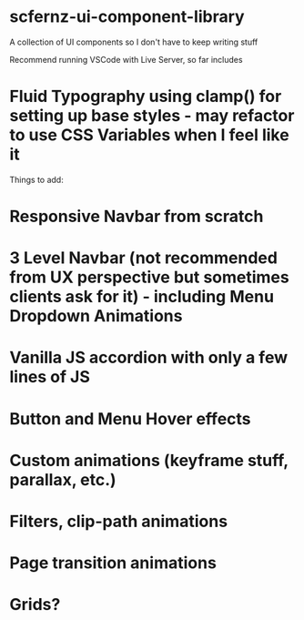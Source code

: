 # scfernz-ui-component-library
A collection of UI components so I don't have to keep writing stuff

Recommend running VSCode with Live Server, so far includes

# Fluid Typography using clamp() for setting up base styles - may refactor to use CSS Variables when I feel like it

Things to add:

# Responsive Navbar from scratch
# 3 Level Navbar (not recommended from UX perspective but sometimes clients ask for it) - including Menu Dropdown Animations
# Vanilla JS accordion with only a few lines of JS
# Button and Menu Hover effects
# Custom animations (keyframe stuff, parallax, etc.)
# Filters, clip-path animations
# Page transition animations
# Grids?